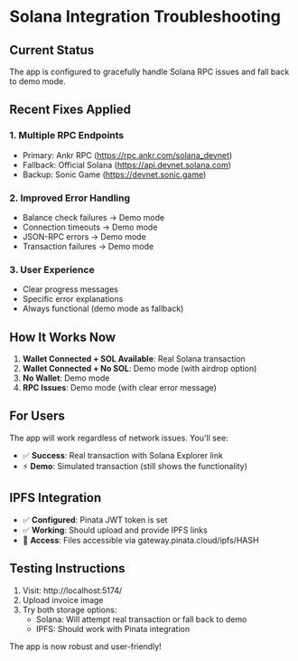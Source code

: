 # Solana Integration Troubleshooting

## Current Status
The app is configured to gracefully handle Solana RPC issues and fall back to demo mode.

## Recent Fixes Applied

### 1. Multiple RPC Endpoints
- Primary: Ankr RPC (https://rpc.ankr.com/solana_devnet)
- Fallback: Official Solana (https://api.devnet.solana.com)
- Backup: Sonic Game (https://devnet.sonic.game)

### 2. Improved Error Handling
- Balance check failures → Demo mode
- Connection timeouts → Demo mode  
- JSON-RPC errors → Demo mode
- Transaction failures → Demo mode

### 3. User Experience
- Clear progress messages
- Specific error explanations
- Always functional (demo mode as fallback)

## How It Works Now

1. **Wallet Connected + SOL Available**: Real Solana transaction
2. **Wallet Connected + No SOL**: Demo mode (with airdrop option)
3. **No Wallet**: Demo mode
4. **RPC Issues**: Demo mode (with clear error message)

## For Users

The app will work regardless of network issues. You'll see:
- ✅ **Success**: Real transaction with Solana Explorer link
- ⚡ **Demo**: Simulated transaction (still shows the functionality)

## IPFS Integration

- ✅ **Configured**: Pinata JWT token is set
- ✅ **Working**: Should upload and provide IPFS links
- 🔗 **Access**: Files accessible via gateway.pinata.cloud/ipfs/HASH

## Testing Instructions

1. Visit: http://localhost:5174/
2. Upload invoice image
3. Try both storage options:
   - Solana: Will attempt real transaction or fall back to demo
   - IPFS: Should work with Pinata integration

The app is now robust and user-friendly!
